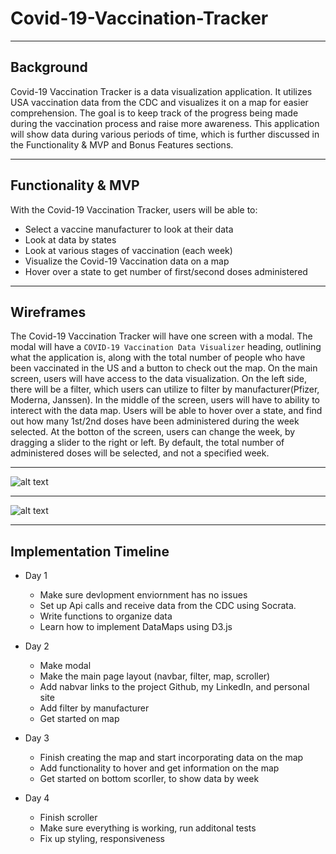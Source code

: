 # Covid-19-Vaccination-Tracker

***

## Background

Covid-19 Vaccination Tracker is a data visualization application. It utilizes USA vaccination data from the CDC and visualizes it on a map for easier comprehension. The goal is to keep track of the progress being made during the vaccination process and raise more awareness. This application will show data during various periods of time, which is further discussed in the Functionality & MVP and Bonus Features sections.

***

## Functionality & MVP

With the Covid-19 Vaccination Tracker, users will be able to:
* Select a vaccine manufacturer to look at their data
* Look at data by states
* Look at various stages of vaccination (each week)
* Visualize the Covid-19 Vaccination data on a map
* Hover over a state to get number of first/second doses administered

***

## Wireframes
The Covid-19 Vaccination Tracker will have one screen with a modal. The modal will have a `COVID-19 Vaccination Data Visualizer` heading, outlining what the application is, along with the total number of people who have been vaccinated in the US and a button to check out the map. On the main screen, users will have access to the data visualization. On the left side, there will be a filter, which users can utilize to filter by manufacturer(Pfizer, Moderna, Janssen). In the middle of the screen, users will have to ability to interect with the data map. Users will be able to hover over a state, and find out how many 1st/2nd doses have been administered during the week selected. At the botton of the screen, users can change the week, by dragging a slider to the right or left. By default, the total number of administered doses will be selected, and not a specified week.

***

![alt text](https://i.imgur.com/I0QVYAK.png)

***

![alt text](https://i.imgur.com/cZOlT7P.png)

***

## Implementation Timeline

* Day 1
   * Make sure devlopment enviornment has no issues
   * Set up Api calls and receive data from the CDC using Socrata.
   * Write functions to organize data
   * Learn how to implement DataMaps using D3.js

* Day 2
   * Make modal
   * Make the main page layout (navbar, filter, map, scroller)
   * Add nabvar links to the project Github, my LinkedIn, and personal site
   * Add filter by manufacturer
   * Get started on map

* Day 3 
   * Finish creating the map and start incorporating data on the map
   * Add functionality to hover and get information on the map
   * Get started on bottom scorller, to show data by week

* Day 4
   * Finish scroller
   * Make sure everything is working, run additonal tests
   * Fix up styling, responsiveness



